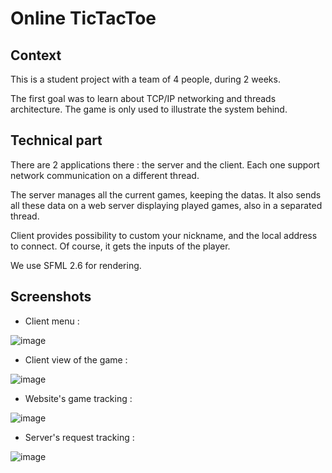 # Online TicTacToe

## Context
This is a student project with a team of 4 people, during 2 weeks.

The first goal was to learn about TCP/IP networking and threads architecture. The game is only used to illustrate the system behind.

## Technical part
There are 2 applications there : the server and the client.
Each one support network communication on a different thread.

The server manages all the current games, keeping the datas. It also sends all these data on a web server displaying played games, also in a separated thread.

Client provides possibility to custom your nickname, and the local address to connect. Of course, it gets the inputs of the player.

We use SFML 2.6 for rendering.

## Screenshots
- Client menu : 

![image](https://github.com/user-attachments/assets/530520da-106d-41e6-8066-59bf21ebd31b)

- Client view of the game : 

![image](https://github.com/user-attachments/assets/a8062d03-b090-47e5-adfb-0d0a8a8cf3f0)

- Website's game tracking : 

![image](https://github.com/user-attachments/assets/c72bf394-c434-4f8d-819e-62d3d75e0648)

- Server's request tracking : 

![image](https://github.com/user-attachments/assets/af81a753-4563-4125-b16c-576fd72bd1bd)

